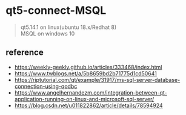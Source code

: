 # qt5-connect-MSQL
> qt5.14.1 on linux(ubuntu 18.x/Redhat 8)<br>
> MSQL on windows 10<br>

## reference 
-  https://weekly-geekly.github.io/articles/333468/index.html
-  https://www.twblogs.net/a/5b8659bd2b71775d1cd50641
-  https://riptutorial.com/qt/example/31917/ms-sql-server-database-connection-using-qodbc
-  https://www.angelhernandezm.com/integration-between-qt-application-running-on-linux-and-microsoft-sql-server/
-  https://blog.csdn.net/u011822862/article/details/78594924
